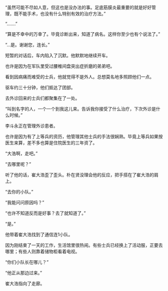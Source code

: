“虽然可能不尽如人意，但这也是没办法的事。足底筋膜炎最重要的就是好好管理，既不能手术，也没有什么特别有效的治疗方法。”

“…….”

“算是不幸中的万幸了。毕竟诊断出来，知道了病名。这样你至少也有个说法了。”

“…是。谢谢您，连长。”

短暂的对话后，车内陷入了沉默。他默默地继续开车。

也许是因为在军队里受过腰椎间盘突出症折磨的弟弟吧。

看到因病痛而难受的士兵，他就觉得不是外人。总想莫名地多照顾他们一点。

驱车约三十分钟，他们抵达了团部。

去外诊回来的士兵们都聚集在了一处。

“叫到名字的人，一个一个到我这儿来。告诉我你接受了什么治疗，下次外诊是什么时候。”

李斗永正在管理外诊患者。

也许是因为有了上等兵的资历，他管理其他士兵的手法很娴熟。毕竟上等兵如果按医生来算，差不多也算是住院医生的三年资了。

“大浩啊，走吧。”

“去哪里呢？”

听了他的话，崔大浩歪了歪头。朴在贤没理会他的反应，把手搭在了崔大浩的肩上。

“去你的小队。”

“我能问问原因吗？”

“也许不知道反而是好事？去了就知道了。”

“是。”

他带着崔大浩找到了通信连1小队。

因为刚结束了一天的工作，生活馆里很热闹。有些士兵已经换上了活动服，正要去哪里；有些人则靠着储物柜看着电视。

“你们小队长在哪儿？”

“他正从那边过来。”

崔大浩指向了走廊。